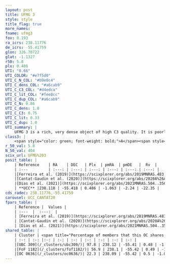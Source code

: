 ```yaml
---
layout: post
title: UFMG 3
style: style
title_flag: true
more_names: 
fname: ufmg3
fov: 0.193
ra_icrs: 238.11776
de_icrs: -55.41759
glon: 326.70722
glat: -1.1327
r50: 5.8
plx: 0.486
UTI: "0.66"
UTI_COLOR: "#e7f5d0"
UTI_C_N_COL: "#b9e0c4"
UTI_C_dens_COL: "#a6cab9"
UTI_C_C3_COL: "#d4edca"
UTI_C_lit_COL: "#fee8cc"
UTI_C_dup_COL: "#a6cab9"
UTI_C_N: 0.86
UTI_C_dens: 1.0
UTI_C_C3: 0.75
UTI_C_lit: 0.33
UTI_C_dup: 1.0
UTI_summary: |
    UFMG 3 is a rich, very dense object of high C3 quality. It is poorly studied in the literature. This object shares a large percentage of members with 3 later reported entries.
class3: |
    <span style="color: green; font-weight: bold;">A</span><span style="color: #FFC300; font-weight: bold;">B</span>
r_50_val: 5.8
N_50_val: 404
scix_url: UFMG%203
posit_table: |
    | Reference    | RA    | DEC   | Plx  | pmRA  | pmDE   |  Rv  |
    | :---         | :---: | :---: | :---: | :---: | :---: | :---: |
    |[Ferreira et al. (2019)](https://scixplorer.org/abs/2019MNRAS.483.5508F) | 238.094 | -55.42 | -- | -1.04 | -2.238 | -- |
    |[Cantat-Gaudin et al. (2020)](https://scixplorer.org/abs/2020A%26A...640A...1C) | 238.115 | -55.419 | 0.461 | -1.037 | -2.225 | -- |
    |[Dias et al. (2021)](https://scixplorer.org/abs/2021MNRAS.504..356D) | 238.11 | -55.418 | 0.469 | -1.049 | -2.237 | -22.119 |
    | **UCC** |238.118 | -55.418 | 0.486 | -1.063 | -2.24 | -22.35 | 
cds_radec: 238.11776,-55.41759
carousel: UCC_CANTAT20
fpars_table: |
    | Reference |  Values |
    | :---  |  :---:  |
    | [Ferreira et al. (2019)](https://scixplorer.org/abs/2019MNRAS.483.5508F) | `E(B-V)=0.99, m-M=10.9, logt=8.0, [Fe/H]=0.0` |
    | [Cantat-Gaudin et al. (2020)](https://scixplorer.org/abs/2020A%26A...640A...1C) | `AVNN=2.25, DMNN=11.45, AgeNN=8.29` |
    | [Dias et al. (2021)](https://scixplorer.org/abs/2021MNRAS.504..356D) | `Av=2.657, Dist=1897, logage=7.395, [Fe/H]=0.194` |
shared_table: |
    | Cluster | <span title="Percentage of members that this OC shares with the ones listed">%</span>   | RA   | DEC   | Plx   | pmRA  | pmDE  | Rv | UTI |
    | :-: | :-: |:-: | :-: | :-: | :-: | :-: | :-: | :-: |
    |[UBC 309](/_clusters/ubc309/)| 97.8 | 238.12 | -55.41 | 0.48 | -1.06 | -2.24 | -21.97 |0.05 |
    |[FoF 1182](/_clusters/fof1182/)| 56.9 | 238.1 | -55.42 | 0.49 | -1.06 | -2.24 | -22.35 |0.0 |
    |[OC 0636](/_clusters/oc0636/)| 22.3 | 238.09 | -55.42 | 0.5 | -1.09 | -2.22 | -21.97 |0.0 |
---
```

